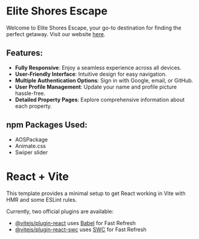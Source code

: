 # Elite Shores Escape

Welcome to Elite Shores Escape, your go-to destination for finding the perfect getaway. Visit our website [here](https://elite-shores-escape.netlify.app/).

## Features:

- **Fully Responsive**: Enjoy a seamless experience across all devices.
- **User-Friendly Interface**: Intuitive design for easy navigation.
- **Multiple Authentication Options**: Sign in with Google, email, or GitHub.
- **User Profile Management**: Update your name and profile picture hassle-free.
- **Detailed Property Pages**: Explore comprehensive information about each property.

## npm Packages Used:

- AOSPackage
- Animate.css
- Swiper slider






































# React + Vite

This template provides a minimal setup to get React working in Vite with HMR and some ESLint rules.

Currently, two official plugins are available:

- [@vitejs/plugin-react](https://github.com/vitejs/vite-plugin-react/blob/main/packages/plugin-react/README.md) uses [Babel](https://babeljs.io/) for Fast Refresh
- [@vitejs/plugin-react-swc](https://github.com/vitejs/vite-plugin-react-swc) uses [SWC](https://swc.rs/) for Fast Refresh
